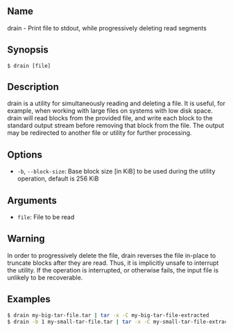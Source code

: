 ## Name

drain - Print file to stdout, while progressively deleting read segments

## Synopsis

```**sh
$ drain [file]
```

## Description

drain is a utility for simultaneously reading and deleting a file. It is
useful, for example, when working with large files on systems with low disk space.
drain will read blocks from the provided file, and write each block to
the standard output stream before removing that block from the file.
The output may be redirected to another file or utility for further processing.

## Options

-   `-b`, `--block-size`: Base block size [in KiB] to be used during the utility operation, default is 256 KiB

## Arguments

-   `file`: File to be read

## Warning

In order to progressively delete the file, drain reverses the file in-place to truncate blocks after they are read.
Thus, it is implicitly unsafe to interrupt the utility. If the operation is interrupted, or otherwise fails,
the input file is unlikely to be recoverable.

## Examples

```sh
$ drain my-big-tar-file.tar | tar -x -C my-big-tar-file-extracted
$ drain -b 1 my-small-tar-file.tar | tar -x -C my-small-tar-file-extracted
```
